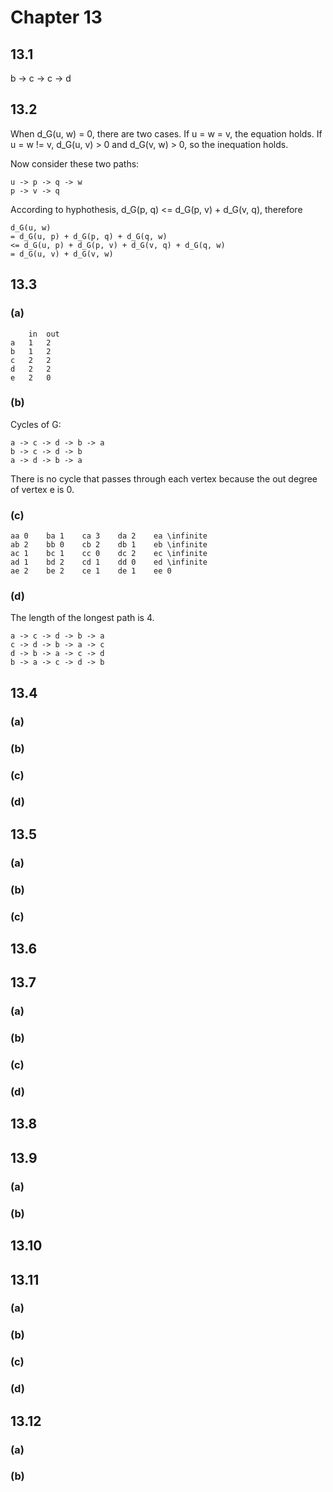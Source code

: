# Chapter 13

## 13.1

b -> c -> c -> d

## 13.2

When d_G(u, w) = 0, there are two cases. If u = w = v, the equation holds. If u = w != v, d_G(u, v) > 0 and d_G(v, w) > 0, so the inequation holds.

Now consider these two paths:

    u -> p -> q -> w
    p -> v -> q

According to hyphothesis, d_G(p, q) <= d_G(p, v) + d_G(v, q), therefore

    d_G(u, w)
    = d_G(u, p) + d_G(p, q) + d_G(q, w)
    <= d_G(u, p) + d_G(p, v) + d_G(v, q) + d_G(q, w)
    = d_G(u, v) + d_G(v, w)

## 13.3

### (a)

        in  out
    a   1   2
    b   1   2
    c   2   2
    d   2   2
    e   2   0

### (b)

Cycles of G:

    a -> c -> d -> b -> a
    b -> c -> d -> b
    a -> d -> b -> a

There is no cycle that passes through each vertex because the out degree of vertex e is 0.

### (c)

    aa 0    ba 1    ca 3    da 2    ea \infinite
    ab 2    bb 0    cb 2    db 1    eb \infinite
    ac 1    bc 1    cc 0    dc 2    ec \infinite
    ad 1    bd 2    cd 1    dd 0    ed \infinite
    ae 2    be 2    ce 1    de 1    ee 0

### (d)

The length of the longest path is 4.

    a -> c -> d -> b -> a
    c -> d -> b -> a -> c
    d -> b -> a -> c -> d
    b -> a -> c -> d -> b

## 13.4

### (a)



### (b)



### (c)



### (d)



## 13.5

### (a)



### (b)



### (c)



## 13.6



## 13.7

### (a)



### (b)



### (c)



### (d)



## 13.8



## 13.9

### (a)



### (b)



## 13.10



## 13.11

### (a)



### (b)



### (c)



### (d)



## 13.12

### (a)



### (b)


